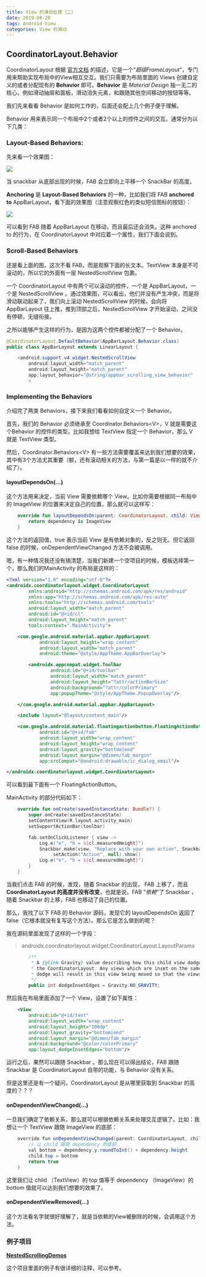```yaml
---
title: View 的滑动处理（二）
date: 2019-08-20
tags: Android-View
categories: View 的滑动
---
```



## CoordinatorLayout.Behavior



CoordinatorLayout 根据 [官方文档](<https://developer.android.com/reference/android/support/design/widget/CoordinatorLayout.html>) 的描述，它是一个“*超级FrameLayout*“，专门用来帮助实现布局中的View相互交互。我们只需要为布局里面的 Views 创建自定义的或者分配现有的 **Behavior** 即可。**Behavior** 是 *Material Design* 独一无二的核心，例如滑动抽屉和面板，滑动消失元素，和跟随其他空间移动的按钮等等。



我们先来看看 Behavior 是如何工作的，后面还会配上几个例子便于理解。



Behavior 用来表示同一个布局中2个或者2个以上的控件之间的交互。通常分为以下几类：



### Layout-Based Behaviors:

先来看一个效果图：

![](https://github.com/aprz512/pic4aprz512/blob/master/Blog/Android-View/View%20%E7%9A%84%E6%BB%91%E5%8A%A8%E5%A4%84%E7%90%86%EF%BC%88%E4%BA%8C%EF%BC%89/1_FBOsM15NY4pFSXjhots-IQ.gif?raw=true) 



当 snackbar 从底部出现的时候，FAB 会立即向上平移一个 SnackBar 的高度。



**Anchoring** 是 **Layout-Based Behaviors** 的一种，比如我们将 FAB **anchored to** AppBarLayout，看下面的效果图（注意观察红色的类似短信图标的按钮）：

![](https://github.com/aprz512/pic4aprz512/blob/master/Blog/Android-View/View%20%E7%9A%84%E6%BB%91%E5%8A%A8%E5%A4%84%E7%90%86%EF%BC%88%E4%BA%8C%EF%BC%89/1_fVKOTpH7S2ZlGrpmLcuyZQ.gif?raw=true)



可以看到 FAB 随着 AppBarLayout 在移动，而且最后还会消失。这种 anchored to 的行为，在 CoordinatorLayout 中对应着一个属性，我们下面会说到。



### Scroll-Based Behaviors

还是看上面的图，这次不看 FAB，而是观察下面的长文本。TextView 本身是不可滚动的，所以它的外面有一层 NestedScrollView 包裹。

一个 CoordinatorLayout 中有两个可以滚动的控件，一个是 AppBarLayout，一个是 NestedScrollView 。通过效果图，可以看出，他们并没有产生冲突，而是将滑动联动起来了，我们向上滚动 NestedScrollView  的时候，会向将 AppBarLayout 往上推，推到顶部之后，NestedScrollView  才开始滚动，之间没有停顿，无缝衔接。

之所以能够产生这样的行为，是因为这两个控件都被分配了一个 Behavior。

```java
@CoordinatorLayout.DefaultBehavior(AppBarLayout.Behavior.class)
public class AppBarLayout extends LinearLayout {
```

```java
    <android.support.v4.widget.NestedScrollView
        android:layout_width="match_parent"
        android:layout_height="match_parent"
        app:layout_behavior="@string/appbar_scrolling_view_behavior"
        >
```



### Implementing the Behaviors

介绍完了两类 Behaviors，接下来我们看看如何自定义一个 Behavior。

首先，我们的 Behavior 必须继承至 Coordinator.Behaviors\<V>，V 就是需要这个Behavior 的控件的类型。比如我想给 TextView 指定一个 Behavior，那么 V 就是 TextView 类型。

然后，Coordinator.Behaviors\<V> 有一些方法需要覆盖来达到我们想要的效果，其中有3个方法尤其重要（额，还有滚动相关的方法，与第一篇是以一样的就不介绍了）。



#### layoutDependsOn(…)

这个方法用来决定，当前 View 需要依赖哪个 View。比如你需要根据同一布局中的 ImageView 的位置来决定自己的位置，那么就可以这样写：

```kotlin
    override fun layoutDependsOn(parent: CoordinatorLayout, child: View, dependency: View): Boolean {
        return dependency is ImageView
    }
```

这个方法的返回值，true 表示当前 View 是有依赖对象的，反之则无。但它返回 false 的时候，onDependentViewChanged 方法不会被调用。

嗯，有一种情况我还没有搞清楚，当我们新建一个空项目的时候，模板选择第一个，那么我们的MainActivity 的布局是这样的：

```xml
<?xml version="1.0" encoding="utf-8"?>
<androidx.coordinatorlayout.widget.CoordinatorLayout
        xmlns:android="http://schemas.android.com/apk/res/android"
        xmlns:app="http://schemas.android.com/apk/res-auto"
        xmlns:tools="http://schemas.android.com/tools"
        android:layout_width="match_parent"
        android:id="@+id/cl"
        android:layout_height="match_parent"
        tools:context=".MainActivity">

    <com.google.android.material.appbar.AppBarLayout
            android:layout_height="wrap_content"
            android:layout_width="match_parent"
            android:theme="@style/AppTheme.AppBarOverlay">

        <androidx.appcompat.widget.Toolbar
                android:id="@+id/toolbar"
                android:layout_width="match_parent"
                android:layout_height="?attr/actionBarSize"
                android:background="?attr/colorPrimary"
                app:popupTheme="@style/AppTheme.PopupOverlay"/>

    </com.google.android.material.appbar.AppBarLayout>

    <include layout="@layout/content_main"/>

    <com.google.android.material.floatingactionbutton.FloatingActionButton
            android:id="@+id/fab"
            android:layout_width="wrap_content"
            android:layout_height="wrap_content"
            android:layout_gravity="bottom|end"
            android:layout_margin="@dimen/fab_margin"
            app:srcCompat="@android:drawable/ic_dialog_email"/>

</androidx.coordinatorlayout.widget.CoordinatorLayout>
```

可以看到最下面有一个 FloatingActionButton。

MainActivity 的部分代码如下：

```kotlin
    override fun onCreate(savedInstanceState: Bundle?) {
        super.onCreate(savedInstanceState)
        setContentView(R.layout.activity_main)
        setSupportActionBar(toolbar)

        fab.setOnClickListener { view ->
            Log.e("e", "h = ${cl.measuredHeight}")
            Snackbar.make(view, "Replace with your own action", Snackbar.LENGTH_LONG)
                .setAction("Action", null).show()
            Log.e("e", "h = ${cl.measuredHeight}")
        }
    }
```

当我们点击 FAB 的时候，发现，随着 Snackbar 的出现， FAB 上移了，而且 **CoordinatorLayout 的高度并没有改变**，也就是说，FAB ”*依赖*“了 Snackbar ，随着 Snackbar 的上移，FAB 也移动了自己的位置。

那么，我找了以下 FAB 的 Behavior 源码，发现它的 layoutDependsOn 返回了 false（它根本就没有复写这个方法）。那么它是怎么做到的呢？

我在源码里面发现了这样的一个字段：

> androidx.coordinatorlayout.widget.CoordinatorLayout.LayoutParams

```java
        /**
         * A {@link Gravity} value describing how this child view dodges any inset child views in
         * the CoordinatorLayout. Any views which are inset on the same edge as this view is set to
         * dodge will result in this view being moved so that the views do not overlap.
         */
        public int dodgeInsetEdges = Gravity.NO_GRAVITY;
```

然后我在布局里面添加了一个 View，设置了如下属性：

```xml
    <View
        android:id="@+id/test"
        android:layout_width="wrap_content"
        android:layout_height="100dp"
        android:layout_gravity="bottom|end"
        android:layout_margin="@dimen/fab_margin"
        android:background="@color/colorPrimary"
        app:layout_dodgeInsetEdges="bottom"/>
```

运行之后，果然可以跟随 Snackbar 。那么现在可以得出结论，FAB 跟随 Snackbar 是 CoordinatorLayout 自带的功能，与 Behavior 没有关系。

但是这里还是有一个疑问，CoordinatorLayout  是从哪里获取到 Snackbar  的高度的？？？



#### onDependentViewChanged(…)

一旦我们确定了依赖关系，那么就可以根据依赖关系来处理交互逻辑了。比如：我想让一个 TextView 跟随 ImageView 的底部：

```java
    override fun onDependentViewChanged(parent: CoordinatorLayout, child: TextView, dependency: View): Boolean {
        // 让 child 跟随 dependency 的底部
        val bottom = dependency.y.roundToInt() + dependency.height
        child.top = bottom
        return true
    }
```

这里我们让 child （TextView）的 top 值等于 dependency （ImageView）的 bottom 值就可以达到我们想要的效果了。



#### onDependentViewRemoved(…)

这个方法看名字就很好理解了，就是当依赖的View被删除的时候，会调用这个方法。



### 例子项目

[**NestedScrollingDemos**](<https://github.com/aprz512/NestedScrollingDemos>)

这个项目里面的例子有很详细的注释，可以参考。